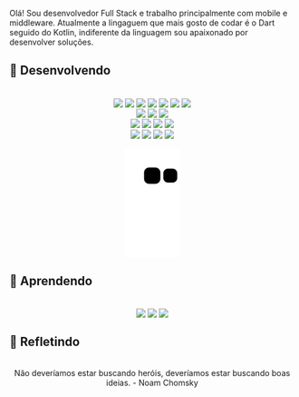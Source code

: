 Olá! Sou desenvolvedor Full Stack e trabalho principalmente com mobile e middleware. Atualmente a lingaguem que mais gosto de codar é o Dart seguido do Kotlin, indiferente da linguagem sou apaixonado por desenvolver soluções.


## 🔨 Desenvolvendo
<div style="display: inline_block" align="center"><br>
  <img align="center" src="https://img.shields.io/badge/HTML-Code-green?logo=HTML5">
  <img align="center" src="https://img.shields.io/badge/PHP-Code-green?logo=php&Senior">
  <img align="center" src="https://img.shields.io/badge/FLUTTER-Code-green?logo=FLUTTER">
  <img align="center" src="https://img.shields.io/badge/KOTLIN-Code-green?logo=KOTLIN">
  <img align="center" src="https://img.shields.io/badge/VUE-Code-green?logo=Vue.js">
  <img align="center" src="https://img.shields.io/badge/HTML-Code-green?logo=HTML5">
  <img align="center" src="https://img.shields.io/badge/PHP-Code-green?logo=php&Senior">
  <br>
  <img align="center" src="https://img.shields.io/badge/MySQL-Database-blue?logo=MySQL">
  <img align="center" src="https://img.shields.io/badge/PgSQL-Database-blue?logo=PostgreSQL">
  <img align="center" src="https://img.shields.io/badge/SQLite-Database-blue?logo=SQLite">
  <br>
  <img align="center" src="https://img.shields.io/badge/Git-Tools-yellow?logo=Git">
  <img align="center" src="https://img.shields.io/badge/Docker-Tools-yellow?logo=Docker">
  <img align="center" src="https://img.shields.io/badge/Visual Code-IDE-yellow?logo=Visual Studio Code">
  <img align="center" src="https://img.shields.io/badge/IntelliJ-IDE-yellow?logo=IntelliJ IDEA">
    <br>
  <img align="center" src="https://img.shields.io/badge/Debian-SO-yellowgreen?logo=Debian">
  <img align="center" src="https://img.shields.io/badge/Windows-SO-yellowgreen?logo=Windows">
  <img align="center" src="https://img.shields.io/badge/Android-SO-yellowgreen?logo=Android">
  <img align="center" src="https://img.shields.io/badge/WEB-SO-yellowgreen?logo=Firefox Browser">
</div>

 <div style="display: inline_block" align="center"><br>
  <img align="center"src="https://github.com/andrekosloski/andrekosloski/blob/output/github-contribution-grid-snake.svg">
</div>


## 📖 Aprendendo
<div style="display: inline_block" align="center"><br>
  <img align="center" src="https://img.shields.io/badge/question-MongoDB-blue">
  <img align="center" src="https://img.shields.io/badge/study-Web Socket-blue">
  <img align="center" src="https://img.shields.io/badge/observant-Google Vision-blue">
</div>

## 👻 Refletindo
<div style="display: inline_block" align="center"><br>
 Não deveríamos estar buscando heróis, deveríamos estar buscando boas ideias. - Noam Chomsky
</div>
